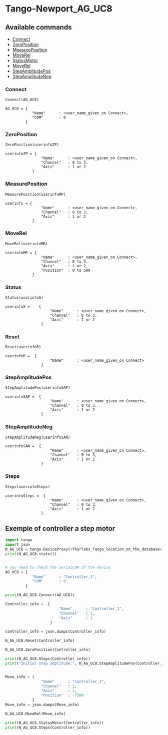 # Tango-Newport_AG_UC8


## Available commands

- [Connect](#Connect)
- [ZeroPosition](#ZeroPosition)
- [MeasurePosition](#MeasurePosition)
- [MoveRel](#MoveRel)
- [StatusMotor](#StatusMotor)
- [MoveRel](#Reset)
- [StepAmplitudePos](#StepAmplitudePos)
- [StepAmplitudeNeg](#StepAmplitudeNeg)

### Connect

```python
Connect(AG_UC8)
```

```
AG_UC8 = {
            "Name"      : <user_name_given_on Connect>,
            "COM"       : 0
         }
```

### ZeroPosition

```python
ZeroPosition(userinfoZP)
```

```
userinfoZP = {
                "Name"      : <user_name_given_on Connect>,
                "Channel"   : 0 to 3,
                "Axis"      : 1 or 2
            }
```


### MeasurePosition

```python
MeasurePosition(userinfoMP)
```

```
userinfo = {
                "Name"      : <user_name_given_on Connect>,
                "Channel"   : 0 to 3,
                "Axis"      : 1 or 2
            }
```


### MoveRel

```python
MoveRel(userinfoMR)
```

```
userinfoMR = {
                "Name"      : <user_name_given_on Connect>,
                "Channel"   : 0 to 3,
                "Axis"      : 1 or 2,
                "Position"  : 0 to 500
            }
```


### Status

```python
Status(userinfoS)
```

```
userinfoS =    {
                    "Name"      : <user_name_given_on Connect>,
                    "Channel"   : 0 to 3,
                    "Axis"      : 1 or 2
                }
```

### Reset

```python
Reset(userinfoR)
```

```
userinfoR =  {
                    "Name"      : <user_name_given_on Connect>
                }
```

### StepAmplitudePos

```python
StepAmplitudePos(userinfoSAP)
```

```
userinfoSAP =  {
                    "Name"      : <user_name_given_on Connect>,
                    "Channel"   : 0 to 3,
                    "Axis"      : 1 or 2
                }
```

### StepAmplitudeNeg

```python
StepAmplitudeNeg(userinfoSAN)
```

```
userinfoSAN =  {
                    "Name"      : <user_name_given_on Connect>,
                    "Channel"   : 0 to 3,
                    "Axis"      : 1 or 2
                }
```


### Steps

```python
Steps(userinfoSteps)
```

```
userinfoSteps =  {
                    "Name"      : <user_name_given_on Connect>,
                    "Channel"   : 0 to 3,
                    "Axis"      : 1 or 2
                }
```

## Exemple of controller a step motor


```python
import tango
import json
N_AG_UC8 = tango.DeviceProxy(<Thorlabs_Tango_location_on_the_database>)
print(N_AG_UC8.state())


# you need to check the SerialCOM of the device
AG_UC8 = {
            "Name"      : "Controller_1",
            "COM"       : 0
         }

print(N_AG_UC8.Connect(AG_UC8))

Controller_info =  {
                        "Name"      : "Controller_1",
                        "Channel"   : 1,             
                        "Axis"      : 1              
                    }

Controller_info = json.dumps(Controller_info)

N_AG_UC8.Reset(Controller_info)

N_AG_UC8.ZeroPosition(Controller_info)

print(N_AG_UC8.Steps(Controller_info))
print("Initial step amplitude:", N_AG_UC8.StepAmplitudePos(Controller_info))


Move_info = {
                "Name"      : "Controller_1",
                "Channel"   : 1,
                "Axis"      : 1,
                "Position"  : -7500
            }
Move_info = json.dumps(Move_info)

N_AG_UC8.MoveRel(Move_info)

print(N_AG_UC8.StatusMotor(Controller_info))
print(N_AG_UC8.Steps(Controller_info))

```
